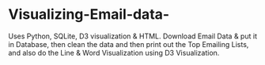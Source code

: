 # Visualizing-Email-data-
Uses Python, SQLite, D3 visualization &amp; HTML. Download Email Data &amp; put it in Database, then clean the data and then print out the Top Emailing Lists, and also do the Line &amp; Word Visualization using D3 Visualization.
